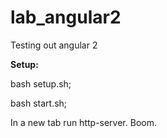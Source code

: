 # lab_angular2
Testing out angular 2

<b>Setup:</b>

bash setup.sh;

bash start.sh;

In a new tab run http-server. Boom.
